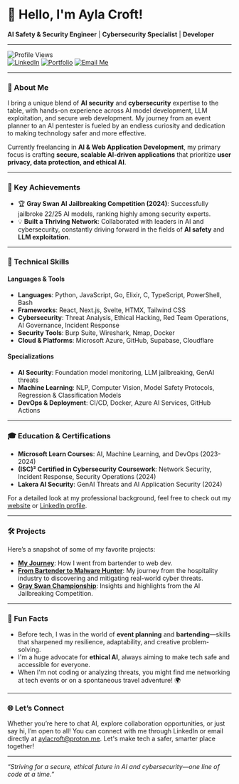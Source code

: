 # 👋 Hello, I'm Ayla Croft!

**AI Safety & Security Engineer** | **Cybersecurity Specialist** | **Developer**

---

![Profile Views](https://komarev.com/ghpvc/?username=HackTuah&color=blueviolet)  
[![LinkedIn](https://img.shields.io/badge/LinkedIn-AylaCroft-blue?logo=linkedin&style=flat-square)](https://www.linkedin.com/in/aylacroft/)
[![Portfolio](https://img.shields.io/badge/Portfolio-aylacroft.com-9cf?logo=web&style=flat-square)](https://aylacroft.com)
[![Email Me](https://img.shields.io/badge/Contact-aylacroft@proton.me-red?logo=gmail&style=flat-square)](mailto:aylacroft@gmail.com)

---

### 🧩 About Me

I bring a unique blend of **AI security** and **cybersecurity** expertise to the table, with hands-on experience across AI model development, LLM exploitation, and secure web development. My journey from an event planner to an AI pentester is fueled by an endless curiosity and dedication to making technology safer and more effective.

Currently freelancing in **AI & Web Application Development**, my primary focus is crafting **secure, scalable AI-driven applications** that prioritize **user privacy, data protection, and ethical AI**.

---

### 🌟 Key Achievements
- 🏆 **Gray Swan AI Jailbreaking Competition (2024)**: Successfully jailbroke 22/25 AI models, ranking highly among security experts.
- 💡 **Built a Thriving Network**: Collaborated with leaders in AI and cybersecurity, constantly driving forward in the fields of **AI safety** and **LLM exploitation**.

---

### 🔐 Technical Skills

#### **Languages & Tools**
- **Languages**: Python, JavaScript, Go, Elixir, C, TypeScript, PowerShell, Bash
- **Frameworks**: React, Next.js, Svelte, HTMX, Tailwind CSS
- **Cybersecurity**: Threat Analysis, Ethical Hacking, Red Team Operations, AI Governance, Incident Response
- **Security Tools**: Burp Suite, Wireshark, Nmap, Docker
- **Cloud & Platforms**: Microsoft Azure, GitHub, Supabase, Cloudflare

#### **Specializations**
- **AI Security**: Foundation model monitoring, LLM jailbreaking, GenAI threats
- **Machine Learning**: NLP, Computer Vision, Model Safety Protocols, Regression & Classification Models
- **DevOps & Deployment**: CI/CD, Docker, Azure AI Services, GitHub Actions

---

### 🎓 Education & Certifications

- **Microsoft Learn Courses**: AI, Machine Learning, and DevOps (2023-2024)
- **(ISC)² Certified in Cybersecurity Coursework**: Network Security, Incident Response, Security Operations (2024)
- **Lakera AI Security**: GenAI Threats and AI Application Security (2024)

For a detailed look at my professional background, feel free to check out my [website](https://aylacroft.com) or [LinkedIn profile](https://www.linkedin.com/in/aylacroft/).

---

### 🛠️ Projects

Here’s a snapshot of some of my favorite projects:

- **[My Journey](https://aylacroft.com/blog/code-quirks)**: How I went from bartender to web dev.
- **[From Bartender to Malware Hunter](https://aylacroft.com/blog/from-bartender-to-malware)**: My journey from the hospitality industry to discovering and mitigating real-world cyber threats.
- **[Gray Swan Championship](https://aylacroft.com/blog/gray-swan-championship)**: Insights and highlights from the AI Jailbreaking Competition.

---

### 🤔 Fun Facts

- Before tech, I was in the world of **event planning** and **bartending**—skills that sharpened my resilience, adaptability, and creative problem-solving.
- I'm a huge advocate for **ethical AI**, always aiming to make tech safe and accessible for everyone.
- When I'm not coding or analyzing threats, you might find me networking at tech events or on a spontaneous travel adventure! 🌍

---

### 🌐 Let’s Connect

Whether you’re here to chat AI, explore collaboration opportunities, or just say hi, I’m open to all! You can connect with me through LinkedIn or email directly at aylacroft@proton.me. Let's make tech a safer, smarter place together!

---

*“Striving for a secure, ethical future in AI and cybersecurity—one line of code at a time.”*
